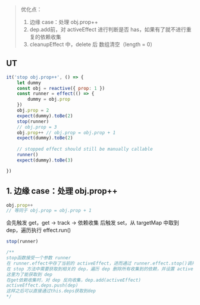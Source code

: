 >优化点：
>1. 边缘 case：处理 obj.prop++ 
>2. dep.add前，对 activeEffect 进行判断是否 has，如果有了就不进行重复的依赖收集
>3. cleanupEffect 中，delete 后 数组清空（length = 0）
## UT 
```javascript
it('stop obj.prop++', () => {
	let dummy
	const obj = reactive({ prop: 1 })
	const runner = effect(() => {
		dummy = obj.prop
	})
	obj.prop = 2
	expect(dummy).toBe(2)
	stop(runner)
	// obj.prop = 3
	obj.prop++ // obj.prop = obj.prop + 1
	expect(dummy).toBe(2)
	
	// stopped effect should still be manually callable
	runner()
	expect(dummy).toBe(3)

})
```


## 1. 边缘 case：处理 obj.prop++ 
```javascript
obj.prop++
// 等同于 obj.prop = obj.prop + 1
```
会先触发 get，get -> track -> 依赖收集
后触发 set，从 targetMap 中取到 dep，遍历执行 effect.run()

```javascript
stop(runner)

/**
stop函数接受一个参数 runner
在 runner.effect中存了当前的 activeEffect，进而通过 runner.effect.stop()调用 ActiveEffect 中定义的 stop 方法
在 stop 方法中需要获取到相关的 dep，遍历 dep 删除所有收集到的依赖，并设置 active 标识当前已执行过 stop，之后在 run 方法中，如果执行过 stop 则不进行依赖收集，dep.forEach(i=>o.delete(this))
这里为了能获取到 dep
在get依赖收集时，对 dep 反向收集，dep.add(activeEffect)
activeEffect.deps.push(dep)
这样之后可以直接通过this.deps获取到dep
*/
```
